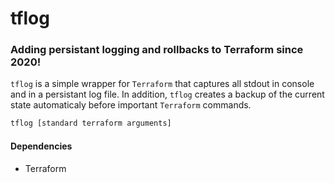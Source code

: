 # tflog
### Adding persistant logging and rollbacks to Terraform since 2020!

`tflog` is a simple wrapper for `Terraform` that captures all stdout in console and in a persistant log file. In addition, `tflog` creates a backup of the current state automaticaly before important `Terraform` commands.

```bash
tflog [standard terraform arguments]
```

#### Dependencies
- Terraform